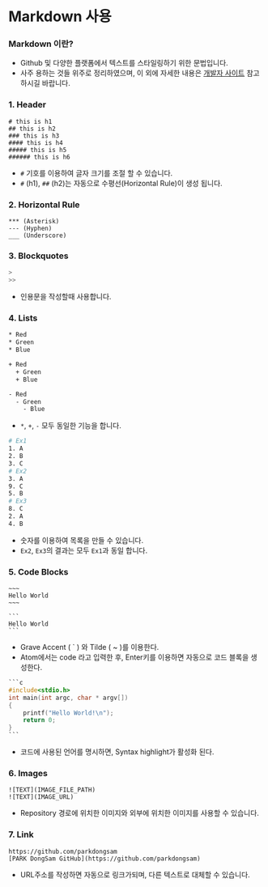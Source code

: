 # Markdown 사용

### Markdown 이란?
- Github 및 다양한 플랫폼에서 텍스트를 스타일링하기 위한 문법입니다.
- 사주 용하는 것들 위주로 정리하였으며, 이 외에 자세한 내용은 [개발자 사이트](http://daringfireball.net/projects/markdown/) 참고 하시길 바랍니다.

### 1. Header
```
# this is h1
## this is h2
### this is h3
#### this is h4
##### this is h5
###### this is h6
```
- `#` 기호를 이용하여 글자 크기를 조절 할 수 있습니다.
- `#` (h1), `##` (h2)는 자동으로 수평선(Horizontal Rule)이 생성 됩니다.

### 2. Horizontal Rule
```
*** (Asterisk)
--- (Hyphen)
___ (Underscore)
```

### 3. Blockquotes
```Bash
>
>>
```
- 인용문을 작성할때 사용합니다.

### 4. Lists
```Bash
* Red
* Green
* Blue

+ Red
  + Green
  + Blue

- Red
  - Green
    - Blue
```
- `*`, `+`, `-` 모두 동일한 기능을 합니다.

```Bash
# Ex1
1. A
2. B
3. C
# Ex2
3. A
9. C
5. B
# Ex3
8. C
2. A
4. B
```
- 숫자를 이용하여 목록을 만들 수 있습니다.
- `Ex2`, `Ex3`의 결과는 모두 `Ex1`과 동일 합니다.

### 5. Code Blocks
```
~~~
Hello World
~~~
```

~~~
```
Hello World
```
~~~
- Grave Accent ( \` ) 와 Tilde \( ~ )를 이용한다.
- Atom에서는 code 라고 입력한 후, Enter키를 이용하면 자동으로 코드 블록을 생성한다.

~~~c
```c
#include<stdio.h>
int main(int argc, char * argv[])
{
    printf("Hello World!\n");
    return 0;
}
```
~~~
- 코드에 사용된 언어를 명시하면, Syntax highlight가 활성화 된다.

### 6. Images
```
![TEXT](IMAGE_FILE_PATH)
![TEXT](IMAGE_URL)
```
- Repository 경로에 위치한 이미지와 외부에 위치한 이미지를 사용할 수 있습니다.

### 7. Link
```
https://github.com/parkdongsam
[PARK DongSam GitHub](https://github.com/parkdongsam)
```
- URL주소를 작성하면 자동으로 링크가되며, 다른 텍스트로 대체할 수 있습니다.
